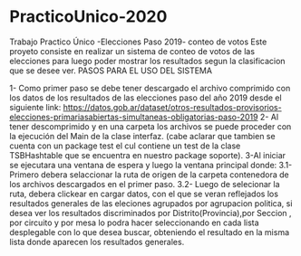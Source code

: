 # PracticoUnico-2020
Trabajo Practico Único -Elecciones Paso 2019- conteo de votos
Este proyeto consiste en realizar un sistema de conteo de votos de las elecciones para luego poder mostrar los resultados
segun la clasificacion que se desee ver.
    PASOS PARA EL USO DEL SISTEMA


1- Como primer paso se debe tener descargado el archivo comprimido con los datos de los resultados de las elecciones
paso del año 2019 desde el siguiente link:
https://datos.gob.ar/dataset/otros-resultados-provisorios-elecciones-primariasabiertas-simultaneas-obligatorias-paso-2019
2- Al tener descomprimido y en una carpeta los archivos se puede proceder con la ejecución del Main de la clase interfaz.
(cabe aclarar que tambien se cuenta con un package test el cul contiene un test de la clase TSBHashtable que
se encuentra en nuestro package soporte).
3-Al iniciar se ejecutara una ventana de espera y luego la ventana principal donde:
        3.1- Primero debera selaccionar la ruta de origen de la carpeta contenedora de los archivos
            descargados en el primer paso.
        3.2- Luego de selecionar la ruta, debera clickear en cargar datos, con el que se veran reflejados los resultados
            generales de las eleciones agrupados por agrupacion politica, si desea ver los resultados discriminados
            por Distrito(Provincia),por Seccion , por circuito y por mesa lo podra hacer seleccionando en cada lista
            desplegable con lo que desea buscar, obteniendo el resultado en la misma lista donde aparecen los resultados
            generales.
